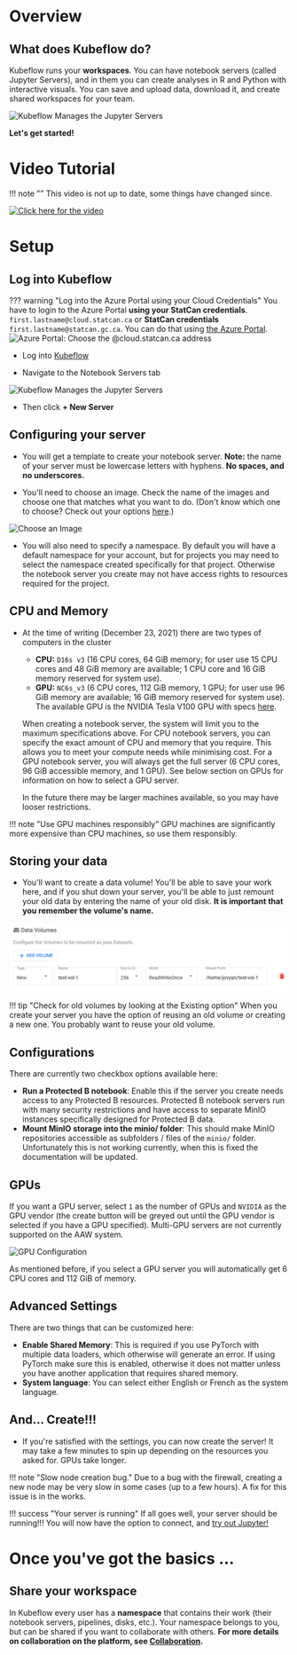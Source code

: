 # Overview

## What does Kubeflow do?

Kubeflow runs your **workspaces**. You can have notebook servers (called Jupyter
Servers), and in them you can create analyses in R and Python with interactive
visuals. You can save and upload data, download it, and create shared workspaces
for your team.

![Kubeflow Manages the Jupyter Servers](../images/jupyter_visual.png)

**Let's get started!**

# Video Tutorial

<!-- prettier-ignore -->
!!! note ""
    This video is not up to date, some things have changed since.

[![Click here for the video](../images/KubeflowVideo.PNG)](https://www.youtube.com/watch?v=xaI6ExYdxc4&list=PL1zlA2D7AHugkDdiyeUHWOKGKUd3MB_nD&index=1 "Advanced Analytics Workspace - Kubeflow Getting Started")

# Setup

## Log into Kubeflow

<!-- prettier-ignore -->
??? warning "Log into the Azure Portal using your Cloud Credentials"
    You have to login to the Azure Portal **using your StatCan credentials**.
    `first.lastname@cloud.statcan.ca` or **StatCan credentials**
    `first.lastname@statcan.gc.ca`. You can do that using
    [the Azure Portal](https://portal.azure.com).
    ![Azure Portal: Choose the `@cloud.statcan.ca` address](../images/azure-login.png)

- Log into [Kubeflow](https://kubeflow.aaw.cloud.statcan.ca)

- Navigate to the Notebook Servers tab

![Kubeflow Manages the Jupyter Servers](../images/readme/kubeflow_ui.png)

- Then click **+ New Server**

## Configuring your server

- You will get a template to create your notebook server. **Note:** the name of
  your server must be lowercase letters with hyphens. **No spaces, and no
  underscores.**

- You'll need to choose an image. Check the name of the images and choose one
  that matches what you want to do. (Don't know which one to choose? Check out
  your options [here](./Selecting-an-Image.md).)

![Choose an Image](../images/kubeflow_image_selection.jpg)

- You will also need to specify a namespace. By default you will have a default
  namespace for your account, but for projects you may need to select the
  namespace created specifically for that project. Otherwise the notebook server
  you create may not have access rights to resources required for the project.

## CPU and Memory

- At the time of writing (December 23, 2021) there are two types of computers in
  the cluster

  - **CPU:** `D16s v3` (16 CPU cores, 64 GiB memory; for user use 15 CPU cores
    and 48 GiB memory are available; 1 CPU core and 16 GiB memory reserved for
    system use).
  - **GPU:** `NC6s_v3` (6 CPU cores, 112 GiB memory, 1 GPU; for user use 96 GiB
    memory are available; 16 GiB memory reserved for system use). The available
    GPU is the NVIDIA Tesla V100 GPU with specs
    [here](https://images.nvidia.com/content/technologies/volta/pdf/volta-v100-datasheet-update-us-1165301-r5.pdf).

  When creating a notebook server, the system will limit you to the maximum
  specifications above. For CPU notebook servers, you can specify the exact
  amount of CPU and memory that you require. This allows you to meet your
  compute needs while minimising cost. For a GPU notebook server, you will
  always get the full server (6 CPU cores, 96 GiB accessible memory, and 1 GPU).
  See below section on GPUs for information on how to select a GPU server.

  In the future there may be larger machines available, so you may have looser
  restrictions.

<!-- prettier-ignore -->
!!! note "Use GPU machines responsibly"
    GPU machines are significantly more expensive than CPU machines,
    so use them responsibly.

## Storing your data

- You'll want to create a data volume! You'll be able to save your work here,
  and if you shut down your server, you'll be able to just remount your old data
  by entering the name of your old disk. **It is important that you remember the
  volume's name.**

![Create a Data Volume](../images/kubeflow_volumes.png)

<!-- prettier-ignore -->
!!! tip "Check for old volumes by looking at the Existing option"
    When you create your server you have the option of reusing an old volume
    or creating a new one. You probably want to reuse your old volume.

## Configurations

There are currently two checkbox options available here:

- **Run a Protected B notebook**: Enable this if the server you create needs
  access to any Protected B resources. Protected B notebook servers run with
  many security restrictions and have access to separate MinIO instances
  specifically designed for Protected B data.
- **Mount MinIO storage into the minio/ folder**: This should make MinIO
  repositories accessible as subfolders / files of the `minio/` folder.
  Unfortunately this is not working currently, when this is fixed the
  documentation will be updated.

## GPUs

If you want a GPU server, select `1` as the number of GPUs and `NVIDIA` as the
GPU vendor (the create button will be greyed out until the GPU vendor is
selected if you have a GPU specified). Multi-GPU servers are not currently
supported on the AAW system.

![GPU Configuration](../images/kubeflow_gpu_selection.jpg)

As mentioned before, if you select a GPU server you will automatically get 6 CPU
cores and 112 GiB of memory.

## Advanced Settings

There are two things that can be customized here:

- **Enable Shared Memory**: This is required if you use PyTorch with multiple
  data loaders, which otherwise will generate an error. If using PyTorch make
  sure this is enabled, otherwise it does not matter unless you have another
  application that requires shared memory.
- **System language**: You can select either English or French as the system
  language.

## And... Create!!!

- If you're satisfied with the settings, you can now create the server! It may
  take a few minutes to spin up depending on the resources you asked for. GPUs
  take longer.

<!-- prettier-ignore -->
!!! note "Slow node creation bug."
    Due to a bug with the firewall, creating a new node may be very
    slow in some cases (up to a few hours). A fix for this issue is in the works.

<!-- prettier-ignore -->
!!! success "Your server is running"
    If all goes well, your server should be running!!! You will now have the
    option to connect, and [try out Jupyter!](/daaas/en/1-Experiments/Jupyter)

# Once you've got the basics ...

## Share your workspace

In Kubeflow every user has a **namespace** that contains their work (their
notebook servers, pipelines, disks, etc.). Your namespace belongs to you, but
can be shared if you want to collaborate with others. **For more details on
collaboration on the platform, see
[Collaboration](../4-Collaboration/Overview.md).**
